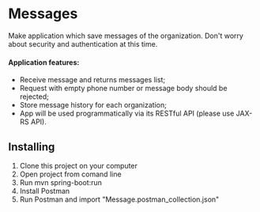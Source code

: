 # Messages
Make application which save messages of the organization. Don't worry about security and authentication at this time. 

#### Application features:

* Receive message and returns messages list;
* Request with empty phone number or message body should be rejected;
* Store message history for each organization;
* App will be used programmatically via its RESTful API (please use JAX-RS API).

## Installing

1. Clone this project on your computer
2. Open project from comand line
3. Run mvn spring-boot:run
4. Install Postman
5. Run Postman and import "Message.postman_collection.json"